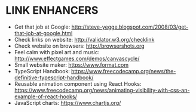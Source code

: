 # LINK ENHANCERS

- Get that job at Google: http://steve-yegge.blogspot.com/2008/03/get-that-job-at-google.html
- Check links on website: http://validator.w3.org/checklink
- Check website on browsers: http://browsershots.org
- Feel calm with pixel art and music: http://www.effectgames.com/demos/canvascycle/
- Small website maker: https://www.format.com
- TypeScript Handbook: https://www.freecodecamp.org/news/the-definitive-typescript-handbook/
- Reusable animation component using React Hooks: https://www.freecodecamp.org/news/animating-visibility-with-css-an-example-of-react-hooks/
- JavaScript charts: https://www.chartjs.org/
